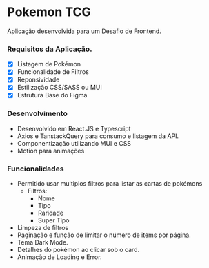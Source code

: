 # Pokemon TCG

Aplicação desenvolvida para um Desafio de Frontend.

### Requisitos da Aplicação.
- [x] Listagem de Pokémon
- [x] Funcionalidade de Filtros
- [x] Reponsividade
- [x] Estilização CSS/SASS ou MUI
- [x] Estrutura Base do Figma

### Desenvolvimento
- Desenvolvido em React.JS e Typescript
- Axios e TanstackQuery para consumo e listagem da API.
- Componentização utilizando MUI e CSS
- Motion para animações

### Funcionalidades
- Permitido usar multiplos filtros para listar as cartas de pokémons
    - Filtros:
        - Nome
        - Tipo
        - Raridade
        - Super Tipo
- Limpeza de filtros
- Paginação e função de limitar o número de items por página.
- Tema Dark Mode.
- Detalhes do pokémon ao clicar sob o card.
- Animação de Loading e Error.

